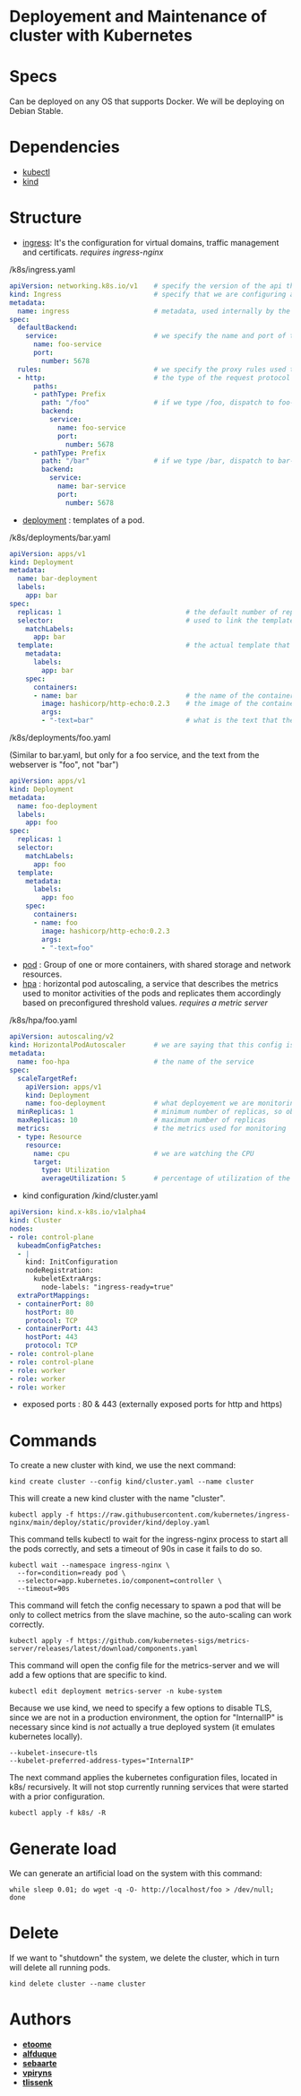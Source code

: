 # Deployement and Maintenance of cluster with Kubernetes

# Specs

Can be deployed on any OS that supports Docker.
We will be deploying on Debian Stable. 

# Dependencies

- [kubectl](https://kubernetes.io/docs/reference/kubectl/kubectl/) 
- [kind](https://kind.sigs.k8s.io/)

# Structure

- [ingress](https://kubernetes.io/docs/concepts/services-networking/ingress/): It's the configuration for virtual domains, traffic management and certificats. *requires ingress-nginx*

/k8s/ingress.yaml
```yaml
apiVersion: networking.k8s.io/v1    # specify the version of the api that we are using
kind: Ingress                       # specify that we are configuring an ingress config for kubernetes
metadata:
  name: ingress                     # metadata, used internally by the system
spec:                              
  defaultBackend:                   
    service:                        # we specify the name and port of the running routing service
      name: foo-service
      port:
        number: 5678
  rules:                            # we specify the proxy rules used to dispatch requests
  - http:                           # the type of the request protocol
      paths:
      - pathType: Prefix
        path: "/foo"                # if we type /foo, dispatch to foo-service port 5678
        backend:
          service:
            name: foo-service
            port:
              number: 5678
      - pathType: Prefix
        path: "/bar"                # if we type /bar, dispatch to bar-service port 5678
        backend:
          service:
            name: bar-service
            port:
              number: 5678
```
- [deployment](https://kubernetes.io/docs/concepts/workloads/controllers/deployment/) : templates of a pod.

/k8s/deployments/bar.yaml
```yaml
apiVersion: apps/v1
kind: Deployment
metadata:
  name: bar-deployment
  labels:
    app: bar
spec:
  replicas: 1                               # the default number of replicas that we want for this pod
  selector:                                 # used to link the template with the pod
    matchLabels:
      app: bar
  template:                                 # the actual template that will be used to generate a new pod
    metadata:
      labels:
        app: bar
    spec:
      containers:
      - name: bar                           # the name of the container
        image: hashicorp/http-echo:0.2.3    # the image of the container, it's a simple dummy website that echos some text
        args:
        - "-text=bar"                       # what is the text that the website should return (in our case "bar")
```
/k8s/deployments/foo.yaml

(Similar to bar.yaml, but only for a foo service, and the text from the webserver is "foo", not "bar")
```yaml
apiVersion: apps/v1
kind: Deployment
metadata:
  name: foo-deployment
  labels:
    app: foo
spec:
  replicas: 1
  selector:
    matchLabels:
      app: foo
  template:
    metadata:
      labels:
        app: foo
    spec:
      containers:
      - name: foo
        image: hashicorp/http-echo:0.2.3
        args:
        - "-text=foo"
```

- [pod](https://kubernetes.io/docs/concepts/workloads/pods/) : Group of one or more containers, with shared storage and network resources.
- [hpa](https://kubernetes.io/docs/tasks/run-application/horizontal-pod-autoscale/) : horizontal pod autoscaling, a service that describes the metrics used to monitor activities of the pods and replicates them accordingly based on preconfigured threshold values. *requires a metric server*

/k8s/hpa/foo.yaml
```yaml
apiVersion: autoscaling/v2
kind: HorizontalPodAutoscaler       # we are saying that this config is for an Autoscaler service
metadata:
  name: foo-hpa                     # the name of the service
spec:
  scaleTargetRef:
    apiVersion: apps/v1
    kind: Deployment
    name: foo-deployment            # what deployement we are monitoring
  minReplicas: 1                    # minimum number of replicas, so obviously one at least
  maxReplicas: 10                   # maximum number of replicas 
  metrics:                          # the metrics used for monitoring
  - type: Resource
    resource:
      name: cpu                     # we are watching the CPU
      target:
        type: Utilization
        averageUtilization: 5       # percentage of utilization of the CPU
```

- kind configuration
/kind/cluster.yaml
```yaml
apiVersion: kind.x-k8s.io/v1alpha4
kind: Cluster
nodes:
- role: control-plane
  kubeadmConfigPatches:
  - |
    kind: InitConfiguration
    nodeRegistration:
      kubeletExtraArgs:
        node-labels: "ingress-ready=true"
  extraPortMappings:
  - containerPort: 80
    hostPort: 80
    protocol: TCP
  - containerPort: 443
    hostPort: 443
    protocol: TCP
- role: control-plane
- role: control-plane
- role: worker
- role: worker
- role: worker
```

-  exposed ports :  80 & 443 (externally exposed ports for http and https)

# Commands

To create a new cluster with kind, we use the next command:
```
kind create cluster --config kind/cluster.yaml --name cluster
```
This will create a new kind cluster with the name "cluster".

```
kubectl apply -f https://raw.githubusercontent.com/kubernetes/ingress-nginx/main/deploy/static/provider/kind/deploy.yaml
```
This command tells kubectl to wait for the ingress-nginx process to start all the pods correctly, and sets a timeout of 90s in case it fails to do so.
```
kubectl wait --namespace ingress-nginx \
  --for=condition=ready pod \
  --selector=app.kubernetes.io/component=controller \
  --timeout=90s
```

This command will fetch the config necessary to spawn a pod that will be only to collect metrics from the slave machine, so the auto-scaling can work correctly.
```
kubectl apply -f https://github.com/kubernetes-sigs/metrics-server/releases/latest/download/components.yaml
``` 

This command will open the config file for the metrics-server and we will add a few options that are specific to kind.
```
kubectl edit deployment metrics-server -n kube-system
```
Because we use kind, we need to specify a few options to disable TLS, since we are not in a production environment, the option for "InternalIP" is necessary since kind is *not* actually a true deployed system (it emulates kubernetes locally).
```
--kubelet-insecure-tls
--kubelet-preferred-address-types="InternalIP"
```

The next command applies the kubernetes configuration files, located in k8s/ recursively. It will not stop currently running services that were started with a prior configuration. 
```
kubectl apply -f k8s/ -R
```


# Generate load

We can generate an artificial load on the system with this command: 
```
while sleep 0.01; do wget -q -O- http://localhost/foo > /dev/null; done
```

# Delete

If we want to "shutdown" the system, we delete the cluster, which in turn will delete all running pods.
```
kind delete cluster --name cluster
```

# Authors
* **[etoome](https://github.com/etoome)**
* **[alfduque](https://github.com/alfduque)**
* **[sebaarte](https://github.com/sebaarte)**
* **[vpiryns](https://github.com/vpiryns)**
* **[tlissenk](https://github.com/tlissenk)**
